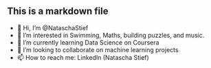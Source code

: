 ## This is a markdown file
- 👋 Hi, I’m @NataschaStief
- 👀 I’m interested in Swimming, Maths, building puzzles, and music.
- 🌱 I’m currently learning Data Science on Coursera
- 💞️ I’m looking to collaborate on machine learning projects
- 📫 How to reach me: LinkedIn (Natascha Stief)

<!---
NataschaStief/NataschaStief is a ✨ special ✨ repository because its `README.md` (this file) appears on your GitHub profile.
You can click the Preview link to take a look at your changes.
--->
